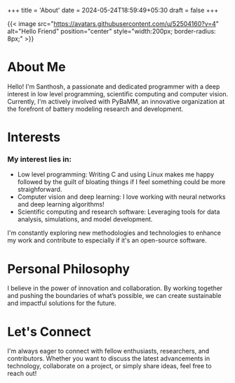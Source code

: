 +++
title = 'About'
date = 2024-05-24T18:59:49+05:30
draft = false 
+++

{{< image src="https://avatars.githubusercontent.com/u/52504160?v=4" alt="Hello Friend" position="center" style="width:200px; border-radius: 8px;" >}}

# About Me

Hello! I'm Santhosh, a passionate and dedicated programmer with a deep interest in low level programming, scientific computing and computer vision. Currently, I'm actively involved with PyBaMM, an innovative organization at the forefront of battery modeling research and development.

# Interests

### My interest lies in:

- Low level programming: Writing C and using Linux makes me happy followed by the guilt of bloating things if I feel something could be more straighforward.
- Computer vision and deep learning: I love working with neural networks and deep learning algorithms!
- Scientific computing and research software: Leveraging tools for data analysis, simulations, and model development.

I'm constantly exploring new methodologies and technologies to enhance my work and contribute to especially if it's an open-source software.


# Personal Philosophy

I believe in the power of innovation and collaboration. By working together and pushing the boundaries of what’s possible, we can create sustainable and impactful solutions for the future.


# Let's Connect

I'm always eager to connect with fellow enthusiasts, researchers, and contributors. Whether you want to discuss the latest advancements in technology, collaborate on a project, or simply share ideas, feel free to reach out!

